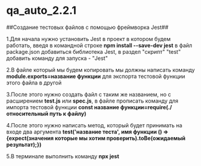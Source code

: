 # qa_auto_2.2.1

##Создание тестовых файлов с помощью фреймворка Jest##

1.Для начала нужно установить Jest в проект в котором будем работать, введя в командной строке **npm install --save-dev jest**  в файл package.json добавиться библиотека Jest, в раздел "скрипт" "test" добавить команду для запуска - "Jest"


2.В файле который мы будем копировать мы должны написать команду **module.exports=название функции** для экспорта тестовой функции этого файла в другой


3.После этого нужно создать файл с таким же названием, но с расширением **test.js** или **spec.js**, 
в файле прописать команду для импорта тестовой функции **const название функции=require(./относительный путь к файлу)**


4.После этого нужно написать метод, который будет принимать на входе два аргумента **test('название теста', имя функции () =>{expect(значения которые мы хотим проверить).toBe(ожидаемый результат);})**


5.В терминале выполнить команду **npx jest**
